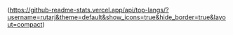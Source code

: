 
(https://github-readme-stats.vercel.app/api/top-langs/?username=rutarj&theme=default&show_icons=true&hide_border=true&layout=compact)

